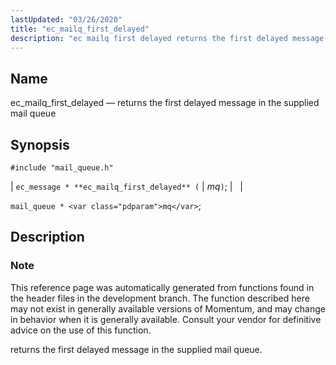 ```yaml
---
lastUpdated: "03/26/2020"
title: "ec_mailq_first_delayed"
description: "ec mailq first delayed returns the first delayed message in the supplied mail queue ec message ec mailq first delayed mq mail queue mq This reference page was automatically generated from functions found in the header files in the development branch The function described here may not exist in generally..."
---
```


<a name="apis.ec_mailq_first_delayed"></a> 
## Name

ec_mailq_first_delayed — returns the first delayed message in the supplied mail queue

## Synopsis

`#include "mail_queue.h"`

| `ec_message * **ec_mailq_first_delayed** (` | <var class="pdparam">mq</var>`)`; |   |

`mail_queue * <var class="pdparam">mq</var>`;<a name="idp54410416"></a> 
## Description

### Note

This reference page was automatically generated from functions found in the header files in the development branch. The function described here may not exist in generally available versions of Momentum, and may change in behavior when it is generally available. Consult your vendor for definitive advice on the use of this function.

returns the first delayed message in the supplied mail queue.